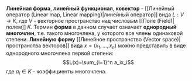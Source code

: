 **Линейная форма**, **линейный функционал**, **ковектор** - [[Линейный оператор (Linear map, Linear mapping)|линейный оператор]] вида $L: V \rightarrow K$, где $V$ - векторное пространство над числовым [[Поле (Field)|полем]] $K$.
Термин **форма** в данном случает означает **однородный многочлен**, т.е. такого многочлена, у которого все члены одинаковой степени. **Линейную форму** [[Линейное пространство (Vector space)|пространства векторов]] вида $x=(x_1,...,x_n)$ можно представить в виде однородного многочлена первой степени:$$L(x)=\sum_{i=1}^n a_ix_i$$где $a_i \in K$ - коэффициенты многочлена.
